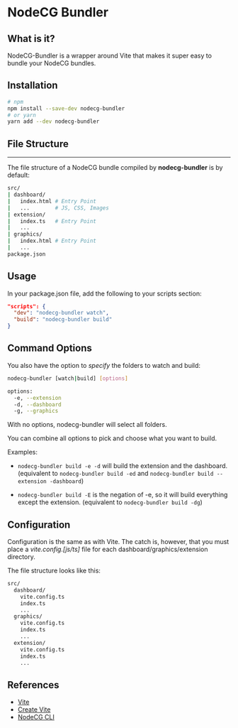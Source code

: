 # NodeCG Bundler

## What is it?

NodeCG-Bundler is a wrapper around Vite that makes it super easy to bundle your NodeCG bundles.

## Installation

```bash
# npm
npm install --save-dev nodecg-bundler
# or yarn
yarn add --dev nodecg-bundler
```

## File Structure

---

The file structure of a NodeCG bundle compiled by **nodecg-bundler** is by default:

```bash
src/
| dashboard/
|   index.html # Entry Point
|   ...        # JS, CSS, Images
| extension/
|   index.ts   # Entry Point
|   ...
| graphics/
|   index.html # Entry Point
|   ...
package.json
```

## Usage

In your package.json file, add the following to your scripts section:

```json
"scripts": {
  "dev": "nodecg-bundler watch",
  "build": "nodecg-bundler build"
}
```

## Command Options

You also have the option to _specify_ the folders to watch and build:

```bash
nodecg-bundler [watch|build] [options]

options:
  -e, --extension
  -d, --dashboard
  -g, --graphics
```

With no options, nodecg-bundler will select all folders.

You can combine all options to pick and choose what you want to build.

Examples:

- `nodecg-bundler build -e -d` will build the extension and the dashboard. (equivalent to `nodecg-bundler build -ed` and `nodecg-bundler build --extension -dashboard`)

- `nodecg-bundler build -E` is the negation of -e, so it will build everything except the extension. (equivalent to `nodecg-bundler build -dg`)

## Configuration

Configuration is the same as with Vite. The catch is, however, that you must place a _vite.config.[js/ts]_ file for each dashboard/graphics/extension directory.

The file structure looks like this:

```bash
src/
  dashboard/
    vite.config.ts
    index.ts
    ...
  graphics/
    vite.config.ts
    index.ts
    ...
  extension/
    vite.config.ts
    index.ts
    ...
```

## References

- [Vite](https://vitejs.dev)
- [Create Vite](https://vite.dev/guide/create-vite)
- [NodeCG CLI](https://github.com/nodecg/nodecg-cli)
